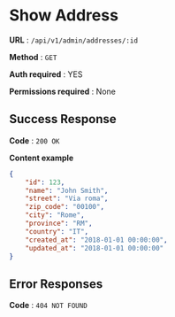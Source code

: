 # Show Address

**URL** : `/api/v1/admin/addresses/:id`

**Method** : `GET`

**Auth required** : YES 

**Permissions required** : None

## Success Response
 

**Code** : `200 OK`

**Content example**

```json
{
    "id": 123,
    "name": "John Smith",
    "street": "Via roma",
    "zip_code": "00100",
    "city": "Rome",
    "province": "RM",
    "country": "IT",
    "created_at": "2018-01-01 00:00:00",
    "updated_at": "2018-01-01 00:00:00"
}
```

## Error Responses

**Code** : `404 NOT FOUND`
